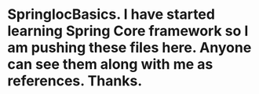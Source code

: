 # SpringIocBasics. I have started learning Spring Core framework so I am pushing these files here. Anyone can see them along with me as references. Thanks.
